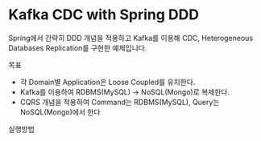 # Kafka CDC with Spring DDD

Spring에서 간략히 DDD 개념을 적용하고 Kafka를 이용해 CDC, Heterogeneous Databases Replication를 구현한 예제입니다.

목표
- 각 Domain별 Application은 Loose Coupled를 유지한다.
- Kafka를 이용하여 RDBMS(MySQL) -> NoSQL(Mongo)로 복제한다.
- CQRS 개념을 적용하여 Command는 RDBMS(MySQL), Query는 NoSQL(Mongo)에서 한다

실행방법


